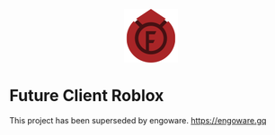 <p align="center">
  <img src="https://raw.githubusercontent.com/EngoAlt/engoalt.github.io/main/favicon-96x96.png" alt="Future Client Logo"/>

# Future Client Roblox

This project has been superseded by engoware.
https://engoware.gq

</p>
